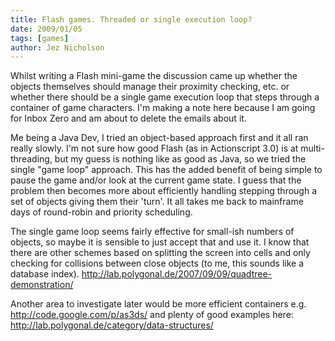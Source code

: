 ```yaml
---
title: Flash games. Threaded or single execution loop?
date: 2009/01/05
tags: [games]
author: Jez Nicholson
---
```

​​​Whilst writing a Flash mini-game the discussion came up whether the objects themselves should manage their proximity checking, etc. or whether there should be a single game execution loop that steps through a container of game characters. I'm making a note here because I am going for Inbox Zero and am about to delete the emails about it.

Me being a Java Dev, I tried an object-based approach first and it all ran really slowly. I'm not sure how good Flash (as in Actionscript 3.0) is at multi-threading, but my guess is nothing like as good as Java, so we tried the single "game loop" approach. This has the added benefit of being simple to pause the game and/or look at the current game state. I guess that the problem then becomes more about efficiently handling stepping through a set of objects giving them their 'turn'. It all takes me back to mainframe days of round-robin and priority scheduling.

The single game loop seems fairly effective for small-ish numbers of objects, so maybe it is sensible to just accept that and use it. I know that there are other schemes based on splitting the screen into cells and only checking for collisions between close objects (to me, this sounds like a database index). http://lab.polygonal.de/2007/09/09/quadtree-demonstration/

Another area to investigate later would be more efficient containers e.g. http://code.google.com/p/as3ds/ and plenty of good examples here: http://lab.polygonal.de/category/data-structures/